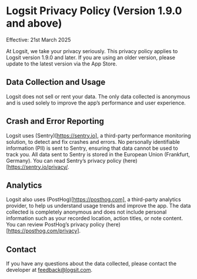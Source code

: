 # Logsit Privacy Policy (Version 1.9.0 and above)

Effective: 21st March 2025

At Logsit, we take your privacy seriously. This privacy policy applies to Logsit version 1.9.0 and later. If you are using an older version, please update to the latest version via the App Store.

## Data Collection and Usage

Logsit does not sell or rent your data. The only data collected is anonymous and is used solely to improve the app’s performance and user experience.

## Crash and Error Reporting

Logsit uses (Sentry)[https://sentry.io], a third-party performance monitoring solution, to detect and fix crashes and errors. No personally identifiable information (PII) is sent to Sentry, ensuring that data cannot be used to track you. All data sent to Sentry is stored in the European Union (Frankfurt, Germany). You can read Sentry’s privacy policy (here)[https://sentry.io/privacy/.

## Analytics

Logsit also uses (PostHog)[https://posthog.com], a third-party analytics provider, to help us understand usage trends and improve the app. The data collected is completely anonymous and does not include personal information such as your recorded location, action titles, or note content. You can review PostHog’s privacy policy (here)[https://posthog.com/privacy].

## Contact

If you have any questions about the data collected, please contact the developer at feedback@logsit.com.
